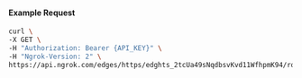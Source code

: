 <!-- Code generated for API Clients. DO NOT EDIT. -->

#### Example Request

```bash
curl \
-X GET \
-H "Authorization: Bearer {API_KEY}" \
-H "Ngrok-Version: 2" \
https://api.ngrok.com/edges/https/edghts_2tcUa49sNqdbsvKvd11WfhpmK94/routes/edghtsrt_2tcUa4Pb2bK181D1IyVUAU7vT2j/webhook_verification
```
